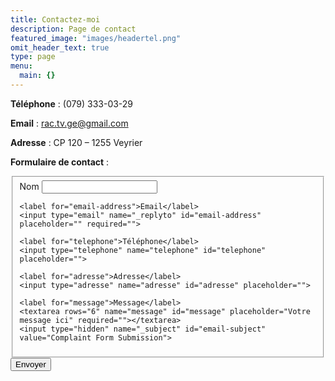 ```yaml
---
title: Contactez-moi
description: Page de contact
featured_image: "images/headertel.png"
omit_header_text: true
type: page
menu:
  main: {}
---
```

**Téléphone** : (079) 333-03-29

**Email** :  rac.tv.ge@gmail.com

**Adresse** : CP 120 – 1255 Veyrier

**Formulaire de contact** :

<form id="fs-frm" name="complaint-form" accept-charset="utf-8" action="https://formspree.io/rac.tv.ge@gmail.com" method="post">
  <fieldset id="fs-frm-inputs">
    <label for="full-name">Nom</label>
    <input type="text" name="name" id="full-name" placeholder="" required="">

    <label for="email-address">Email</label>
    <input type="email" name="_replyto" id="email-address" placeholder="" required="">

    <label for="telephone">Téléphone</label>
    <input type="telephone" name="telephone" id="telephone" placeholder="">

    <label for="adresse">Adresse</label>
    <input type="adresse" name="adresse" id="adresse" placeholder="">
                                  
    <label for="message">Message</label>
    <textarea rows="6" name="message" id="message" placeholder="Votre message ici" required=""></textarea>
    <input type="hidden" name="_subject" id="email-subject" value="Complaint Form Submission">
  </fieldset>
  <input type="submit" value="Envoyer">
</form>
